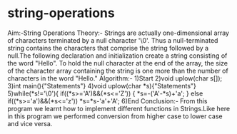# string-operations
Aim:-String Operations
Theory:-
        Strings are actually one-dimensional array of characters terminated by a null character '\0'. Thus a null-terminated string                 contains the characters that comprise the string followed by a null.The following declaration and initialization create a string           consisting of the word "Hello". To hold the null character at the end of the array, the size of the character array containing the         string is one more than the number of characters in the word "Hello."
Algorithm:-
          1)Start
          2)void uplow(char s[]);
          3)int main(){"Statements"}
          4)void uplow(char *s){"Statements"}
          5)while(*s!='\0'){
		              if((*s>='A')&&(*s<='Z'))
		              {
		                    *s=-('A'-*s)+'a';
	                 }
	                 else if((*s>='a')&&(*s<='z'))
	                 *s=*s-'a'+'A';
           6)End
Conclusion:-
            From this program we learnt how to implement different functions in Strings.Like here in this program we performed conversion               from higher case to lower case and vice versa.
            
